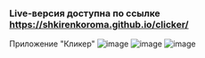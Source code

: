 ### Live-версия доступна по ссылке https://shkirenkoroma.github.io/clicker/
Приложение "Кликер"
![image](https://user-images.githubusercontent.com/61347452/228730837-fac2d0a6-a938-44fa-a922-0d01df73635d.png)
![image](https://user-images.githubusercontent.com/61347452/228730871-b2b9d6a5-4cda-47ca-9df0-5f1403e810ad.png)
![image](https://user-images.githubusercontent.com/61347452/228730897-2e63cd77-5060-41df-a651-2f6aa3a6ffa8.png)

